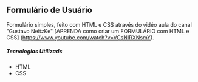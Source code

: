 ## Formulário de Usuário

Formulário simples, feito com HTML e CSS através do vidéo aula do canal "Gustavo NeitzKe" [APRENDA como criar um FORMULÁRIO com HTML e CSS] (https://www.youtube.com/watch?v=VCsNIRXNsmY).

##### Tecnologias Utilizads 
- HTML
- CSS 

